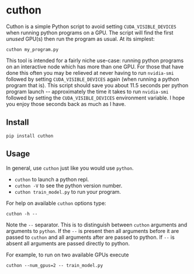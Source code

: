 # cuthon
Cuthon is a simple Python script to avoid setting `CUDA_VISIBLE_DEVICES` when
running python programs on a GPU. The script will find the first *unused*
GPU(s) then run the program as usual. At its simplest:

```
cuthon my_program.py
```

This tool is intended for a fairly niche use-case: running python programs on
an interactive node which has more than one GPU. For those that have done this
often you may be relieved at never having to run `nvidia-smi` followed by
setting `CUDA_VISIBLE_DEVICES` again (when running a python program that is).
This script should save you about 11.5 seconds per python program launch --
approximately the time it takes to run `nvidia-smi` followed by setting the
`CUDA_VISIBLE_DEVICES` environment variable. I hope you enjoy those seconds
back as much as I have.

## Install

```
pip install cuthon
```

## Usage

In general, use `cuthon` just like you would use `python`.
- `cuthon` to launch a python repl.
- `cuthon -V` to see the python version number.
- `cuthon train_model.py` to run your program.

For help on available `cuthon` options type:
```
cuthon -h --
```

Note the `--` separator. This is to distinguish between `cuthon` arguments and
arguments to `python`. If the `--` is present then all arguments before it are
passed to `cuthon` and all arguments after are passed to python. If `--` is
absent all arguments are passed directly to python.

For example, to run on two available GPUs execute

```
cuthon --num_gpus=2 -- train_model.py
```
